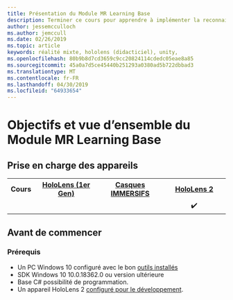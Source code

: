 ```yaml
---
title: Présentation du Module MR Learning Base
description: Terminer ce cours pour apprendre à implémenter la reconnaissance faciale de Azure au sein d’une application de réalité mixte.
author: jessemcculloch
ms.author: jemccull
ms.date: 02/26/2019
ms.topic: article
keywords: réalité mixte, hololens (didacticiel), unity,
ms.openlocfilehash: 80b9b8d7cd3659c9cc20824114cdedc05eae8a85
ms.sourcegitcommit: 45a0a7d5ce45440b251293a0380ad5b722dbbad3
ms.translationtype: MT
ms.contentlocale: fr-FR
ms.lasthandoff: 04/30/2019
ms.locfileid: "64933654"
---
```

# <a name="mr-learning-base-module-overview--objectives"></a>Objectifs et vue d’ensemble du Module MR Learning Base

## <a name="device-support"></a>Prise en charge des appareils

<table>
<tr>
<th>Cours</th><th style="width:150px"> <a href="hololens-hardware-details.md">HoloLens (1er Gen)</a></th><th style="width:150px"> <a href="immersive-headset-hardware-details.md">Casques IMMERSIFS</a></th><th style="width:150px"> <a href="https://www.microsoft.com/en-us/hololens/hardware">HoloLens 2</a></th>
</tr><tr>
<td></td><td style="text-align: center;"> </td><td style="text-align: center;"> </td><td style="text-align: center;"> ✔️</td>
</tr>
</table>

## <a name="before-you-start"></a>Avant de commencer

### <a name="prerequisites"></a>Prérequis

* Un PC Windows 10 configuré avec le bon [outils installés](install-the-tools.md)
* SDK Windows 10 10.0.18362.0 ou version ultérieure
* Base C# possibilité de programmation.
* Un appareil HoloLens 2 [configuré pour le développement](using-visual-studio.md#enabling-developer-mode).
